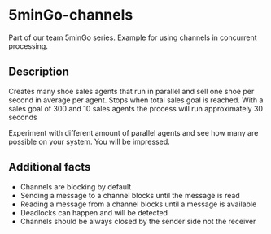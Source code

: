 # 5minGo-channels

Part of our team 5minGo series. Example for using channels in concurrent processing. 

## Description
Creates many shoe sales agents that run in parallel and sell one shoe per second in average per agent. 
Stops when total sales goal is reached. 
With a sales goal of 300 and 10 sales agents the process will run approximately 30 seconds

Experiment with different amount of parallel agents and see how many are possible on your system. 
You will be impressed.

## Additional facts
- Channels are blocking by default
- Sending a message to a channel blocks until the message is read
- Reading a message from a channel blocks until a message is available
- Deadlocks can happen and will be detected
- Channels should be always closed by the sender side not the receiver 
